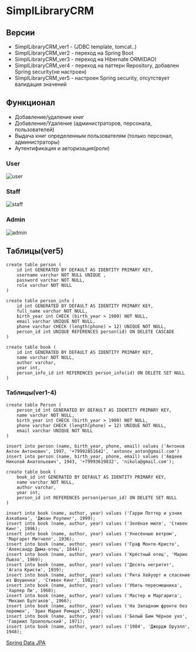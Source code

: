 # SimplLibraryCRM

## Версии
- SimplLibraryCRM_ver1 - (JDBC template, tomcat..)
- SimplLibraryCRM_ver2 - переход на Spring Boot
- SimplLibraryCRM_ver3 - переход на Hibernate ORM(DAO)
- SimplLibraryCRM_ver4 - переход на паттерн Repository, добавлен Spring security(не настроен)
- SimplLibraryCRM_ver5 - настроен Spring security, отсутствует валидация значений
## Функционал
- Добавление/удаление книг
- Добавление/Удаление (администраторов, персонала, пользователей)
- Выдача книг определенным пользователям (только персонал, администраторы)
- Аутентификация и авторизация(роли)
### User
![user](https://user-images.githubusercontent.com/92088165/170107183-bf379400-9080-4f3f-84d2-474735eb0dd9.gif)
### Staff
![staff](https://user-images.githubusercontent.com/92088165/170107229-eb4dfd80-5d68-4e83-bca5-ff8f8c212cfe.gif)
### Admin
![admin](https://user-images.githubusercontent.com/92088165/170107261-2b480389-9b6f-49fe-b757-a681eba2a180.gif)


## Таблицы(ver5)
```
create table person (
    id int GENERATED BY DEFAULT AS IDENTITY PRIMARY KEY,
    username varchar NOT NULL UNIQUE ,
    password varchar NOT NULL,
    role varchar NOT NULL
)
```

```
create table person_info (
    id int GENERATED BY DEFAULT AS IDENTITY PRIMARY KEY,
    full_name varchar NOT NULL,
    birth_year int CHECK (birth_year > 1900) NOT NULL,
    email varchar UNIQUE NOT NULL,
    phone varchar CHECK (length(phone) = 12) UNIQUE NOT NULL,
    person_id int UNIQUE REFERENCES person(id) ON DELETE CASCADE
)
```

```
create table book (
    id int GENERATED BY DEFAULT AS IDENTITY PRIMARY KEY,
    name varchar NOT NULL,
    author varchar,
    year int,
    person_info_id int REFERENCES person_info(id) ON DELETE SET NULL
)
```


### Таблицы(ver1-4)

```
create table Person (
    person_id int GENERATED BY DEFAULT AS IDENTITY PRIMARY KEY,
    name varchar NOT NULL,
    birth_year int CHECK (birth_year > 1900) NOT NULL,
    phone varchar CHECK (length(phone) = 12) UNIQUE NOT NULL,
    email varchar UNIQUE NOT NULL
)
```

```
insert into person (name, birth_year, phone, email) values ('Антонов Антон Антонович', 1997, '+79992851642', 'antonov_anton@gmail.com')
insert into person (name, birth_year, phone, email) values ('Авдеев Николай Анатольевич', 1943, '+79993619832', 'nikola@gmail.com');
```

```
create table book (
    book_id int GENERATED BY DEFAULT AS IDENTITY PRIMARY KEY,
    name varchar NOT NULL,
    author varchar,
    year int,
    person_id int REFERENCES person(person_id) ON DELETE SET NULL
)
```

```
insert into book (name, author, year) values ('Гарри Поттер и узник Азкабана', 'Джоан Роулинг', 1999);
insert into book (name, author, year) values ('Зелёная миля', 'Стивен Кинг', 1996);
insert into book (name, author, year) values ('Унесённые ветром', 'Маргарет Митчелл', 1936);
insert into book (name, author, year) values ('Граф Монте-Кристо', 'Александр Дюма-отец', 1844);
insert into book (name, author, year) values ('Крёстный отец', 'Марио Пьюзо', 1969);
insert into book (name, author, year) values ('Десять негритят', 'Агата Кристи', 1939);
insert into book (name, author, year) values ('Рита Хейуорт и спасение из Шоушенка', 'Стивен Кинг', 1982);
insert into book (name, author, year) values ('Убить пересмешника', 'Харпер Ли', 1960);
insert into book (name, author, year) values ('Мастер и Маргарита', 'Михаил Булгаков', 1966);
insert into book (name, author, year) values ('На Западном фронте без перемен', 'Эрих Мария Ремарк', 1929);
insert into book (name, author, year) values ('Белый Бим Чёрное ухо', 'Гавриил Троепольский', 1971);
insert into book (name, author, year) values ('1984', 'Джордж Оруэлл', 1948);
```


[Spring Data JPA](https://docs.spring.io/spring-data/jpa/docs/current/reference/html/#reference)
